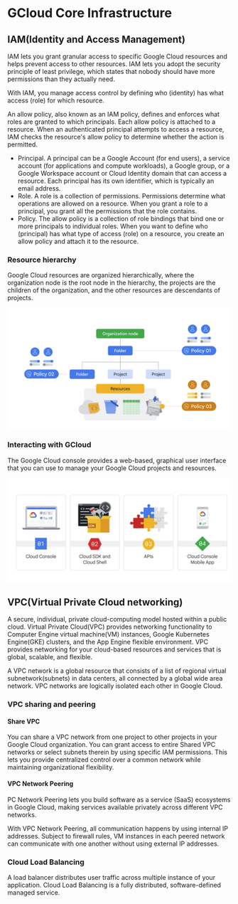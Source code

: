 # GCloud Core Infrastructure

## IAM(Identity and Access Management)

IAM lets you grant granular access to specific Google Cloud resources and
helps prevent access to other resources. IAM lets you adopt the security
principle of least privilege, which states that nobody should have more
permissions than they actually need.

With IAM, you manage access control by defining who (identity) has what
access (role) for which resource.

An allow policy, also known as an IAM policy, defines and enforces what
roles are granted to which principals. Each allow policy is attached to a
resource. When an authenticated principal attempts to access a resource,
IAM checks the resource's allow policy to determine whether the action
is permitted.

* Principal. A principal can be a Google Account (for end users), a service
  account (for applications and compute workloads), a Google group, or a
  Google Workspace account or Cloud Identity domain that can access a
  resource. Each principal has its own identifier, which is typically an
  email address.
* Role. A role is a collection of permissions. Permissions determine what
  operations are allowed on a resource. When you grant a role to a principal,
  you grant all the permissions that the role contains.
* Policy. The allow policy is a collection of role bindings that bind one or
  more principals to individual roles. When you want to define who
  (principal) has what type of access (role) on a resource, you create an
  allow policy and attach it to the resource.

### Resource hierarchy

Google Cloud resources are organized hierarchically, where the
organization node is the root node in the hierarchy, the projects are
the children of the organization, and the other resources are descendants
of projects.

![resource hierarchy](./images/hierarchy.png)

### Interacting with GCloud

The Google Cloud console provides a web-based, graphical user interface
that you can use to manage your Google Cloud projects and resources.

![interacting with GCloud](./images/interate_with_gcloud.png)

## VPC(Virtual Private Cloud networking)

A secure, individual, private cloud-computing model hosted within a
public cloud. Virtual Private Cloud(VPC) provides networking functionality
to Computer Engine virtual machine(VM) instances, Google Kubernetes
Engine(GKE) clusters, and the App Engine flexible environment. VPC
provides networking for your cloud-based resources and services that
is global, scalable, and flexible.

A VPC network is a global resource that consists of a list of regional
virtual subnetwork(subnets) in data centers, all connected by a global
wide area network. VPC networks are logically isolated each other in
Google Cloud.

### VPC sharing and peering

#### Share VPC

You can share a VPC network from one project to other projects in your
Google Cloud organization. You can grant access to entire Shared VPC
networks or select subnets therein by using specific IAM permissions.
This lets you provide centralized control over a common network
while maintaining organizational flexibility.

#### VPC Network Peering

PC Network Peering lets you build software as a service (SaaS) ecosystems
in Google Cloud, making services available privately across different
VPC networks.

With VPC Network Peering, all communication happens by using internal
IP addresses. Subject to firewall rules, VM instances in each peered
network can communicate with one another without using external IP
addresses.

### Cloud Load Balancing

A load balancer distributes user traffic across multiple instance of
your application. Cloud Load Balancing is a fully distributed,
software-defined managed service.


